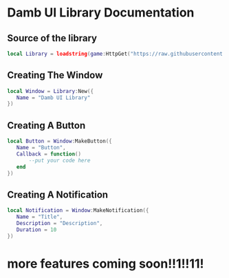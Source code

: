 # Damb UI Library Documentation

## Source of the library
```lua
local Library = loadstring(game:HttpGet("https://raw.githubusercontent.com/danielgamer9799/my-stupid-ui-libraries/main/Sources/Damb-SRC.lua"))()
```
## Creating The Window
```lua
local Window = Library:New({
   Name = "Damb UI Library"
})
```
## Creating A Button
```lua
local Button = Window:MakeButton({
   Name = "Button",
   Callback = function()
       --put your code here
   end
})
```
## Creating A Notification
```lua
local Notification = Window:MakeNotification({
   Name = "Title",
   Description = "Description",
   Duration = 10
})
```
# more features coming soon!!1!!11!
